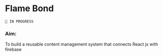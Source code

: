 # Flame Bond

`🔵 IN PROGRESS`

### Aim:

To build a reusable content management system that connects React js with firebase
